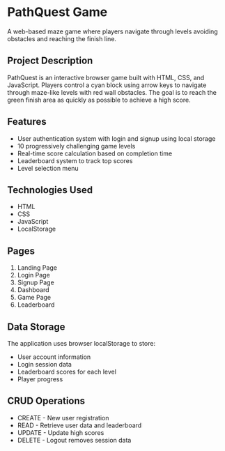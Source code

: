 # PathQuest Game

A web-based maze game where players navigate through levels avoiding obstacles and reaching the finish line.

## Project Description

PathQuest is an interactive browser game built with HTML, CSS, and JavaScript. Players control a cyan block using arrow keys to navigate through maze-like levels with red wall obstacles. The goal is to reach the green finish area as quickly as possible to achieve a high score.

## Features

- User authentication system with login and signup using local storage
- 10 progressively challenging game levels
- Real-time score calculation based on completion time
- Leaderboard system to track top scores
- Level selection menu 

## Technologies Used

- HTML
- CSS
- JavaScript
- LocalStorage

## Pages
1. Landing Page 
2. Login Page
3. Signup Page 
4. Dashboard 
5. Game Page 
6. Leaderboard

## Data Storage

The application uses browser localStorage to store:
- User account information
- Login session data
- Leaderboard scores for each level
- Player progress

## CRUD Operations

- CREATE - New user registration
- READ - Retrieve user data and leaderboard
- UPDATE - Update high scores
- DELETE - Logout removes session data

